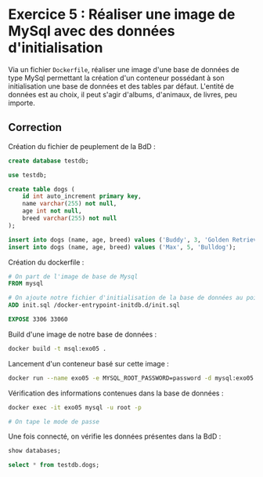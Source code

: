 # Exercice 5 : Réaliser une image de MySql avec des données d'initialisation

Via un fichier `Dockerfile`, réaliser une image d'une base de données de type MySql permettant la création d'un conteneur possédant à son initialisation une base de données et des tables par défaut. L'entité de données est au choix, il peut s'agir d'albums, d'animaux, de livres, peu importe. 

## Correction

Création du fichier de peuplement de la BdD : 

```sql
create database testdb;

use testdb;

create table dogs (
    id int auto_increment primary key,
    name varchar(255) not null,
    age int not null,
    breed varchar(255) not null
);  

insert into dogs (name, age, breed) values ('Buddy', 3, 'Golden Retriever');
insert into dogs (name, age, breed) values ('Max', 5, 'Bulldog');
```

Création du dockerfile : 

```dockerfile
# On part de l'image de base de Mysql
FROM mysql

# On ajoute notre fichier d'initialisation de la base de données au point d'entrée du conteneur
ADD init.sql /docker-entrypoint-initdb.d/init.sql

EXPOSE 3306 33060
```

Build d'une image de notre base de données : 

```bash
docker build -t msql:exo05 .
```

Lancement d'un conteneur basé sur cette image : 

```bash
docker run --name exo05 -e MYSQL_ROOT_PASSWORD=password -d mysql:exo05
```

Vérification des informations contenues dans la base de données :

```bash
docker exec -it exo05 mysql -u root -p 

# On tape le mode de passe 
```

Une fois connecté, on vérifie les données présentes dans la BdD :

```sql
show databases;

select * from testdb.dogs;
```